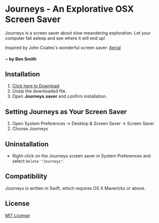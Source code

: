 # Journeys - An Explorative OSX Screen Saver

Journeys is a screen saver about slow meandering exploration. 
Let your computer fall asleep and see where it will end up!

Inspired by John Coates's wonderful screen saver: [Aerial](https://github.com/JohnCoates/Aerial/)

#### ~ by Ben Smith

## Installation
1. [Click here to Download](https://github.com/chippolot/journeys/files/1030947/Journeys.zip)
2. Unzip the downloaded file.
3. Open **Journeys.saver** and confirm installation.

## Setting Journeys as Your Screen Saver
1. Open System Preferences -> Desktop & Screen Saver -> Screen Saver
2. Choose Journeys

## Uninstallation
* Right-click on the Journeys screen saver in System Preferences and select `Delete "Journeys"`.

## Compatibility
Journeys is written in Swift, which requires OS X Mavericks or above.

## License
[MIT License](https://raw.githubusercontent.com/chippolot/journeys/master/LICENSE)
